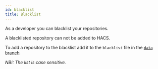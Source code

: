 ```yaml
---
id: blacklist
title: Blacklist
---
```


As a developer you can blacklist your repositories.

A blacklisted repository can not be added to HACS.

To add a repository to the blacklist add it to the `blacklist` file in the [`data` branch](https://github.com/custom-components/hacs/blob/data/repositories)

_NB!: The list is case sensitive._